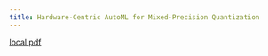 ```yaml
---
title: Hardware-Centric AutoML for Mixed-Precision Quantization
---
```


[local pdf](../../../pdfs/Hardware-Centric%20AutoML%20for%20Mixed-Precision%20Quantization.pdf)